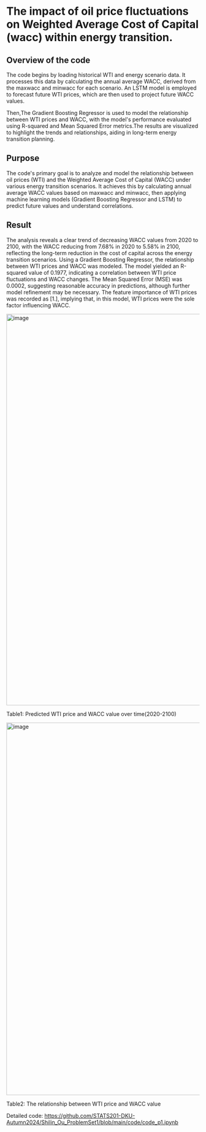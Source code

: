 # The impact of oil price fluctuations on Weighted Average Cost of Capital (wacc) within energy transition.

## Overview of the code
The code begins by loading historical WTI and energy scenario data. It processes this data by calculating the annual average WACC, derived from the maxwacc and minwacc for each scenario. An LSTM model is employed to forecast future WTI prices, which are then used to project future WACC values.

Then,The Gradient Boosting Regressor is used to model the relationship between WTI prices and WACC, with the model's performance evaluated using R-squared and Mean Squared Error metrics.The results are visualized to highlight the trends and relationships, aiding in long-term energy transition planning.

## Purpose
The code's primary goal is to analyze and model the relationship between oil prices (WTI) and the Weighted Average Cost of Capital (WACC) under various energy transition scenarios. It achieves this by calculating annual average WACC values based on maxwacc and minwacc, then applying machine learning models (Gradient Boosting Regressor and LSTM) to predict future values and understand correlations.

## Result
The analysis reveals a clear trend of decreasing WACC values from 2020 to 2100, with the WACC reducing from 7.68% in 2020 to 5.58% in 2100, reflecting the long-term reduction in the cost of capital across the energy transition scenarios. Using a Gradient Boosting Regressor, the relationship between WTI prices and WACC was modeled. The model yielded an R-squared value of 0.1977, indicating a correlation between WTI price fluctuations and WACC changes. The Mean Squared Error (MSE) was 0.0002, suggesting reasonable accuracy in predictions, although further model refinement may be necessary. The feature importance of WTI prices was recorded as [1.], implying that, in this model, WTI prices were the sole factor influencing WACC.


<img width="1019" alt="image" src="https://github.com/user-attachments/assets/ee1d2306-d22b-4bc4-af77-5d47e750d4bc">

Table1: Predicted WTI price and WACC value over time(2020-2100)

<img width="970" alt="image" src="https://github.com/user-attachments/assets/be0ff7d2-9758-4a4f-96ad-0cce44d20306">

Table2: The relationship between WTI price and WACC value

Detailed code: https://github.com/STATS201-DKU-Autumn2024/Shilin_Ou_ProblemSet1/blob/main/code/code_p1.ipynb

